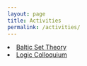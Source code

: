 ```yaml
---
layout: page
title: Activities
permalink: /activities/
---
```


<li>
<a href="https://gdn-logic.github.io/bst/"> Baltic Set Theory </a> 
     </li>
<li>
 <a href="https://gdn-logic.github.io/lc/"> Logic Colloquium </a>
     
